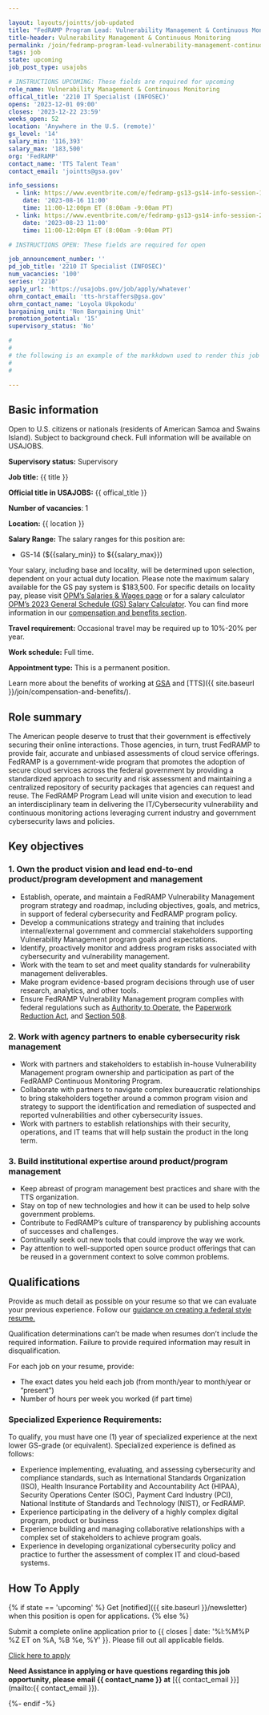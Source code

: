 ```yaml
---

layout: layouts/jointts/job-updated
title: "FedRAMP Program Lead: Vulnerability Management & Continuous Monitoring GS14"
title-header: Vulnerability Management & Continuous Monitoring
permalink: /join/fedramp-program-lead-vulnerability-management-continuous-monitoring/
tags: job
state: upcoming
job_post_type: usajobs

# INSTRUCTIONS UPCOMING: These fields are required for upcoming
role_name: Vulnerability Management & Continuous Monitoring
offical_title: '2210 IT Specialist (INFOSEC)'
opens: '2023-12-01 09:00'
closes: '2023-12-22 23:59'
weeks_open: 52
location: 'Anywhere in the U.S. (remote)'
gs_level: '14'
salary_min: '116,393'
salary_max: '183,500'
org: 'FedRAMP'
contact_name: 'TTS Talent Team'
contact_email: 'jointts@gsa.gov'

info_sessions:
  - link: https://www.eventbrite.com/e/fedramp-gs13-gs14-info-session-1-tickets-691748306807?aff=oddtdtcreator
    date: '2023-08-16 11:00'
    time: 11:00-12:00pm ET (8:00am -9:00am PT)  
  - link: https://www.eventbrite.com/e/fedramp-gs13-gs14-info-session-2-tickets-692034944147?aff=oddtdtcreator
    date: '2023-08-23 11:00'
    time: 11:00-12:00pm ET (8:00am -9:00am PT)   

# INSTRUCTIONS OPEN: These fields are required for open

job_announcement_number: ''
pd_job_title: '2210 IT Specialist (INFOSEC)'
num_vacancies: '100'
series: '2210'
apply_url: 'https://usajobs.gov/job/apply/whatever'
ohrm_contact_email: 'tts-hrstaffers@gsa.gov'
ohrm_contact_name: 'Loyola Ukpokodu'
bargaining_unit: 'Non Bargaining Unit'
promotion_potential: '15'
supervisory_status: 'No'

#
#
# the following is an example of the markkdown used to render this job's page (at the permalink)
#
#

---
```


## Basic information

Open to U.S. citizens or nationals (residents of American Samoa and Swains Island). Subject to background check. Full information will be available on USAJOBS.

**Supervisory status:** Supervisory

**Job title:** {{ title }}

**Official title in USAJOBS:** {{ offical_title }}

**Number of vacancies**: 1

**Location:** {{ location }}

**Salary Range:** The salary ranges for this position are:
- GS-14 (${{salary_min}} to ${{salary_max}})

Your salary, including base and locality, will be determined upon selection, dependent on your actual duty location. Please note the maximum salary available for the GS pay system is $183,500. For specific details on locality pay, please visit [OPM’s Salaries & Wages page](https://www.opm.gov/policy-data-oversight/pay-leave/salaries-wages/) or for a salary calculator [OPM’s 2023 General Schedule (GS) Salary Calculator](https://www.opm.gov/policy-data-oversight/pay-leave/salaries-wages/2023/general-schedule-gs-salary-calculator/). You can find more information in our [compensation and benefits section](https://join.tts.gsa.gov/compensation-and-benefits/).

**Travel requirement:** Occasional travel may be required up to 10%-20% per year.

**Work schedule:** Full time.

**Appointment type:** This is a permanent position.

Learn more about the benefits of working at [GSA](https://www.gsa.gov/portal/category/26702) and [TTS]({{ site.baseurl }}/join/compensation-and-benefits/).

## Role summary

The American people deserve to trust that their government is effectively securing their online interactions. Those agencies, in turn, trust FedRAMP to provide fair, accurate and unbiased assessments of cloud service offerings. FedRAMP is a government-wide program that promotes the adoption of secure cloud services across the federal government by providing a standardized approach to security and risk assessment and maintaining a centralized repository of security packages that agencies can request and reuse. The FedRAMP Program Lead will unite vision and execution to lead an interdisciplinary team in delivering the IT/Cybersecurity vulnerability and continuous monitoring actions leveraging current industry and government cybersecurity laws and policies.

## Key objectives
### 1. Own the product vision and lead end-to-end product/program development and management
- Establish, operate, and maintain a FedRAMP Vulnerability Management program strategy and roadmap, including objectives, goals, and metrics, in support of federal cybersecurity and FedRAMP program policy.
- Develop a communications strategy and training that includes internal/external government and commercial stakeholders supporting Vulnerability Management program goals and expectations.
- Identify, proactively monitor and address program risks associated with cybersecurity and vulnerability management.
- Work with the team to set and meet quality standards for vulnerability management deliverables.
- Make program evidence-based program decisions through use of user research, analytics, and other tools.
- Ensure FedRAMP Vulnerability Management program complies with federal regulations such as [Authority to Operate](https://csrc.nist.gov/glossary/term/authorization_to_operate), the [Paperwork Reduction Act](https://digital.gov/resources/paperwork-reduction-act-44-u-s-c-3501-et-seq/), and [Section 508](https://www.section508.gov/).
### 2. Work with agency partners to enable cybersecurity risk management
- Work with partners and stakeholders to establish in-house Vulnerability Management program ownership and participation as part of the FedRAMP Continuous Monitoring Program.
- Collaborate with partners to navigate complex bureaucratic relationships to bring stakeholders together around a common program vision and strategy to support the identification and remediation of suspected and reported vulnerabilities and other cybersecurity issues.
- Work with partners to establish relationships with their security, operations, and IT teams that will help sustain the product in the long term.
### 3. Build institutional expertise around product/program management
- Keep abreast of program management best practices and share with the TTS organization.
- Stay on top of new technologies and how it can be used to help solve government problems.
- Contribute to FedRAMP’s culture of transparency by publishing accounts of successes and challenges.
- Continually seek out new tools that could improve the way we work.
- Pay attention to well-supported open source product offerings that can be reused in a government context to solve common problems.


## Qualifications

Provide as much detail as possible on your resume so that we can evaluate your previous experience. Follow our [guidance on creating a federal style resume.](https://join.tts.gsa.gov/resume/)

Qualification determinations can’t be made when resumes don’t include the required information. Failure to provide required information may result in disqualification.

For each job on your resume, provide:
- The exact dates you held each job (from month/year to month/year or “present”)
- Number of hours per week you worked (if part time)

### Specialized Experience Requirements:
To qualify, you must have one (1) year of specialized experience at the next lower GS-grade (or equivalent). Specialized experience is defined as follows:

- Experience implementing, evaluating, and assessing cybersecurity and compliance standards, such as International Standards Organization (ISO), Health Insurance Portability and Accountability Act (HIPAA), Security Operations Center (SOC), Payment Card Industry (PCI), National Institute of Standards and Technology (NIST), or FedRAMP.
- Experience participating in the delivery of a highly complex digital program, product or business
- Experience building and managing collaborative relationships with a complex set of stakeholders to achieve program goals.
- Experience in developing organizational cybersecurity policy and practice to further the assessment of complex IT and cloud-based systems.


## How To Apply

{% if state == 'upcoming' %}
  Get [notified]({{ site.baseurl }}/newsletter) when this position is open for applications.
{% else %}

  Submit a complete online application prior to {{ closes | date: '%l:%M%P %Z ET on %A, %B %e, %Y' }}. Please fill out all applicable fields.

  <section class="usa-grid-full">
    <a class="usa-button usa-button-secondary" href="{{ apply_url }}">Click here to apply</a>
  </section>

  **Need Assistance in applying or have questions regarding this job opportunity, please email {{ contact_name }} at** [{{ contact_email }}](mailto:{{ contact_email }}).

{%- endif -%}
